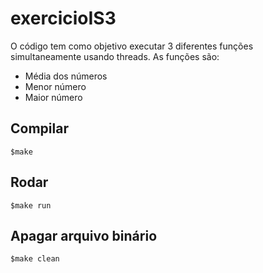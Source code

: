 # exercicioIS3

O código tem como objetivo executar 3 diferentes funções simultaneamente usando threads. 
As funções são:
- Média dos números
- Menor número
- Maior número

## Compilar

```
$make
```

## Rodar

```
$make run
```

## Apagar arquivo binário

```
$make clean
```
